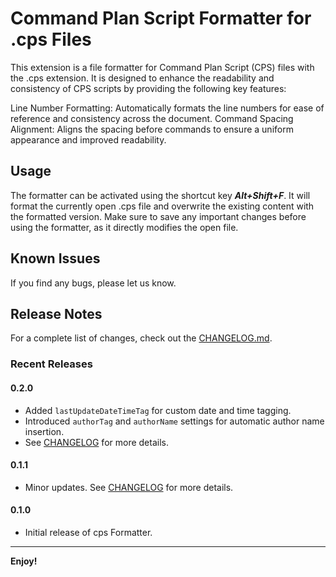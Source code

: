 
# Command Plan Script Formatter for .cps Files

This extension is a file formatter for Command Plan Script (CPS) files with the .cps extension. It is designed to enhance the readability and consistency of CPS scripts by providing the following key features:

Line Number Formatting: Automatically formats the line numbers for ease of reference and consistency across the document.
Command Spacing Alignment: Aligns the spacing before commands to ensure a uniform appearance and improved readability.

## Usage

The formatter can be activated using the shortcut key ***Alt+Shift+F***. It will format the currently open .cps file and overwrite the existing content with the formatted version. Make sure to save any important changes before using the formatter, as it directly modifies the open file.

## Known Issues

If you find any bugs, please let us know.

## Release Notes

For a complete list of changes, check out the [CHANGELOG.md](./CHANGELOG.md).

### Recent Releases

#### 0.2.0
- Added `lastUpdateDateTimeTag` for custom date and time tagging.
- Introduced `authorTag` and `authorName` settings for automatic author name insertion.
- See [CHANGELOG](./CHANGELOG.md) for more details.

#### 0.1.1
- Minor updates. See [CHANGELOG](./CHANGELOG.md) for more details.

#### 0.1.0
- Initial release of cps Formatter.

---

**Enjoy!**
